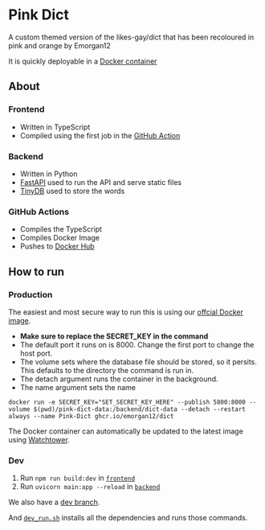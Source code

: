 # Pink Dict

A custom themed version of the likes-gay/dict that has been recoloured in pink and orange by Emorgan12

It is quickly deployable in a [Docker container](https://ghcr.io/emorgan12/dict)

## About

### Frontend

* Written in TypeScript 
* Compiled using the first job in the [GitHub Action](https://github.com/Emorgan12/dict/blob/main/.github/workflows/compile.yml)

### Backend

* Written in Python
* [FastAPI](https://fastapi.tiangolo.com/) used to run the API and serve static files
* [TinyDB](https://tinydb.readthedocs.io/en/latest/) used to store the words

### GitHub Actions

* Compiles the TypeScript
* Compiles Docker Image
* Pushes to [Docker Hub](https://hub.docker.com/r/likesgay/dict)

## How to run

### Production

The easiest and most secure way to run this is using our [offcial Docker image](https://ghcr.io/emorgan12/dict).

* **Make sure to replace the SECRET_KEY in the command**
* The default port it runs on is 8000. Change the first port to change the host port.
* The volume sets where the database file should be stored, so it persits. This defaults to the directory the command is run in.
* The detach argument runs the container in the background.
* The name argument sets the name

```shell
docker run -e SECRET_KEY="SET_SECRET_KEY_HERE" --publish 5800:8000 --volume $(pwd)/pink-dict-data:/backend/dict-data --detach --restart always --name Pink-Dict ghcr.io/emorgan12/dict
```
The Docker container can automatically be updated to the latest image using [Watchtower](https://containrrr.dev/watchtower/).

### Dev

1. Run `npm run build:dev` in [`frontend`](https://github.com/Emorgan12/dict/tree/main/frontend)
2. Run `uvicorn main:app --reload` in [`backend`](https://github.com/Emorgan12/dict/tree/main/backend)

We also have a [dev branch](https://github.com/Emorgan12/dict/tree/dev).

And [`dev_run.sh`](https://github.com/Emorgan12/dict/blob/main/dev_run.sh) installs all the dependencies and runs those commands.
